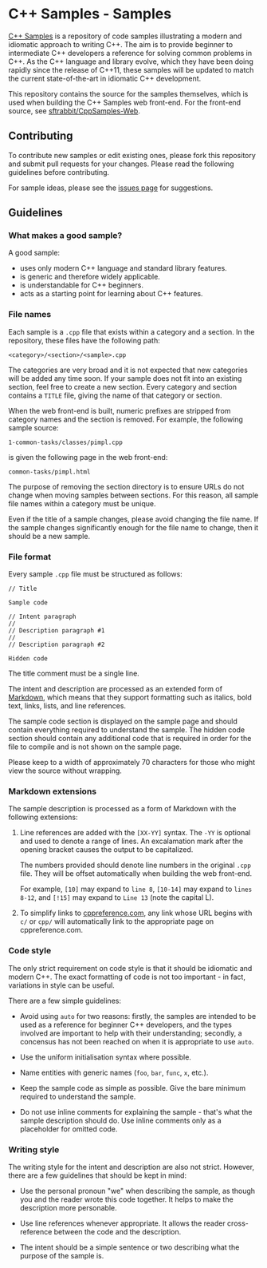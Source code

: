 # C++ Samples - Samples

[C++ Samples](http://cppsamples.com/) is a repository of code samples
illustrating a modern
and idiomatic approach to writing C++. The aim is to provide
beginner to intermediate C++ developers a reference for solving common
problems in C++. As the C++ language and library evolve, which they
have been doing rapidly since the release of C++11, these samples
will be updated to match the current state-of-the-art in idiomatic C++
development.

This repository contains the source for the samples themselves, which
is used when building the C++ Samples web front-end. For the front-end
source, see [sftrabbit/CppSamples-Web](https://github.com/sftrabbit/CppSamples-Web).

## Contributing

To contribute new samples or edit existing ones, please fork this
repository and submit pull requests for your changes. Please read
the following guidelines before contributing.

For sample ideas, please see the
[issues page](https://github.com/sftrabbit/CppSamples-Samples/issues)
for suggestions.

## Guidelines

### What makes a good sample?

A good sample:

- uses only modern C++ language and standard library features.
- is generic and therefore widely applicable.
- is understandable for C++ beginners.
- acts as a starting point for learning about C++ features.

### File names

Each sample is a `.cpp` file that exists within a category and a
section. In the repository, these files have the following path:

    <category>/<section>/<sample>.cpp

The categories are very broad and it is not expected that new
categories will be added any time soon. If your sample does not
fit into an existing section, feel free to create a new section.
Every category and section contains a `TITLE` file, giving the
name of that category or section.

When the web front-end is built, numeric prefixes are stripped from
category names and the section is removed. For example, the following
sample source:

    1-common-tasks/classes/pimpl.cpp

is given the following page in the web front-end:

    common-tasks/pimpl.html

The purpose of removing the section directory is to ensure URLs do
not change when moving samples between sections. For this reason,
all sample file names within a category must be unique.

Even if the title of a sample changes, please avoid changing the
file name. If the sample changes significantly enough for the
file name to change, then it should be a new sample.

### File format

Every sample `.cpp` file must be structured as follows:

    // Title

    Sample code

    // Intent paragraph
    //
    // Description paragraph #1
    //
    // Description paragraph #2

    Hidden code

The title comment must be a single line.

The intent and description are processed as an extended form of
[Markdown](http://daringfireball.net/projects/markdown/), which means
that they support formatting such as italics, bold text, links, lists,
and line references.

The sample code section is displayed on the sample page and should
contain everything required to understand the sample. The hidden code
section should contain any additional code that is required in order
for the file to compile and is not shown on the sample page.

Please keep to a width of approximately 70 characters for those who
might view the source without wrapping.

### Markdown extensions

The sample description is processed as a form of Markdown with the
following extensions:

1.  Line references are added with the `[XX-YY]` syntax. The `-YY` is
    optional and used to denote a range of lines. An excalamation mark
    after the opening bracket causes the output to be capitalized.

    The numbers provided should denote line numbers in the original
    `.cpp` file. They will be offset automatically when building the
    web front-end.

    For example, `[10]` may expand to `line 8`, `[10-14]` may expand
    to `lines 8-12`, and `[!15]` may expand to `Line 13` (note the
    capital L).

2.  To simplify links to [cppreference.com](http://en.cppreference.com/w/),
    any link whose URL begins with `c/` or `cpp/` will automatically link
    to the appropriate page on cppreference.com.

### Code style

The only strict requirement on code style is that it should be
idiomatic and modern C++. The exact formatting of code is not too
important - in fact, variations in style can be useful.

There are a few simple guidelines:

-   Avoid using `auto` for two reasons: firstly, the samples are
    intended to be used as a reference for beginner C++ developers,
    and the types involved are important to help with their
    understanding; secondly, a concensus has not been reached on when
    it is appropriate to use `auto`.

-   Use the uniform initialisation syntax where possible.

-   Name entities with generic names (`foo`, `bar`, `func`, `x`, etc.).

-   Keep the sample code as simple as possible. Give the bare minimum
    required to understand the sample.

-   Do not use inline comments for explaining the sample - that's what
    the sample description should do. Use inline comments only as a
    placeholder for omitted code.

### Writing style

The writing style for the intent and description are also not strict.
However, there are a few guidelines that should be kept in mind:

-   Use the personal pronoun "we" when describing the sample, as
    though you and the reader wrote this code together. It helps
    to make the description more personable.

-   Use line references whenever appropriate. It allows the reader
    cross-reference between the code and the description.

-   The intent should be a simple sentence or two describing what
    the purpose of the sample is.
